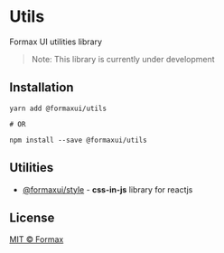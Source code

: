 # Utils

Formax UI utilities library

> Note: This library is currently under development

## Installation

```text
yarn add @formaxui/utils

# OR

npm install --save @formaxui/utils
```

## Utilities

- [@formaxui/style](./src/lib/style/README.md) - **css-in-js** library for reactjs

## License

[MIT © Formax](./LICENSE)
